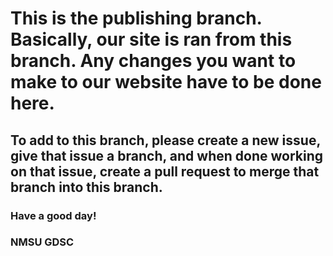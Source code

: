 # This is the publishing branch. Basically, our site is ran from this branch. Any changes you want to make to our website have to be done here.

## To add to this branch, please create a new issue, give that issue a branch, and when done working on that issue, create a pull request to merge that branch into this branch.

### Have a good day!
### NMSU GDSC
